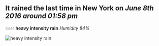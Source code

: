 ## It rained the last time in New York on *June 8th 2016 around 01:58 pm*
💧💧💧💧💧  **heavy intensity rain** *Humidity 84%*

![heavy intensity rain](http://openweathermap.org/img/w/10d.png)
